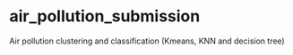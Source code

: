 # air_pollution_submission
Air pollution clustering and classification (Kmeans, KNN and decision tree)
